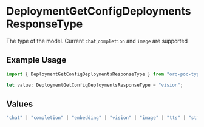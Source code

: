 # DeploymentGetConfigDeploymentsResponseType

The type of the model. Current `chat`,`completion` and `image` are supported

## Example Usage

```typescript
import { DeploymentGetConfigDeploymentsResponseType } from "orq-poc-typescript-multi-env-version/models/operations";

let value: DeploymentGetConfigDeploymentsResponseType = "vision";
```

## Values

```typescript
"chat" | "completion" | "embedding" | "vision" | "image" | "tts" | "stt" | "rerank"
```